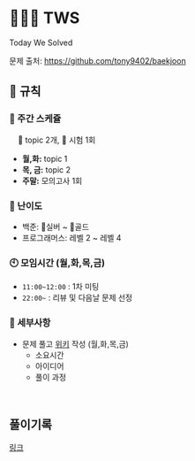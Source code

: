 # 🧑‍🤝‍🧑 TWS
Today We Solved

문제 출처: https://github.com/tony9402/baekjoon

## 📏 규칙
### 📆 주간 스케쥴
&nbsp;&nbsp;&nbsp;&nbsp;🎯 topic 2개, 📝 시험 1회

- **월,화:** topic 1
- **목, 금:** topic 2
- **주말:** 모의고사 1회

### 🥑 난이도
- 백준: 🥈실버 ~ 🥇골드
- 프로그래머스: 레벨 2 ~ 레벨 4


### 🕙 모임시간 (월,화,목,금)
- `11:00~12:00` : 1차 미팅
- `22:00~` : 리뷰 및 다음날 문제 선정

### 🍆 세부사항
- 문제 풀고 [위키](https://github.com/ycs1m1yk/TWS/wiki) 작성 (월,화,목,금)
  - 소요시간
  - 아이디어
  - 풀이 과정

<br />

## 풀이기록
[링크](https://github.com/ycs1m1yk/TWS/wiki/%ED%92%80%EC%9D%B4-%EA%B8%B0%EB%A1%9D)
